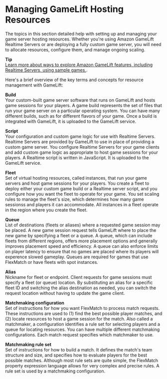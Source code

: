 # Managing GameLift Hosting Resources<a name="resources-intro"></a>

The topics in this section detailed help with setting up and managing your game server hosting resources\. Whether you're using Amazon GameLift Realtime Servers or are deploying a fully custom game server, you will need to allocate resources, configure them, and manage ongoing scaling\.

**Tip**  
[Learn more about ways to explore Amazon GameLift features, including Realtime Servers, using sample games\.](gamelift-explore.md)\.

Here's a brief overview of the key terms and concepts for resource management with GameLift:

**Build**  
Your custom\-built game server software that runs on GameLift and hosts game sessions for your players\. A game build represents the set of files that run your game server on a particular operating system\. You can have many different builds, such as for different flavors of your game\. Once a build is integrated with GameLift, it is uploaded to the GameLift service\. 

**Script**  
Your configuration and custom game logic for use with Realtime Servers\. Realtime Servers are provided by GameLift to use in place of providing a custom game server\. You configure Realtime Servers for your game clients and add custom game logic as appropriate to host game sessions for your players\. A Realtime script is written in JavaScript\. It is uploaded to the GameLift service\.

**Fleet**  
Set of virtual hosting resources, called instances, that run your game servers and host game sessions for your players\. You create a fleet to deploy either your custom game build or a Realtime server script, and you configure how you want the fleet to operate for your game\. You set scaling rules to manage the fleet's size, which determines how many game sessionss and players it can accommodate\. All instances in a fleet operate in the region where you create the fleet\.

**Queue**  
List of destinations \(fleets or aliases\) where a requested game session may be placed\. A new game session request tells GameLift where to place the new game by specifying a fleet or a queue\. A queue, which can include fleets from different regions, offers more placement options and generally improves placement speed and efficiency\. A queue can also enforce limits on player latency to ensure that no games are placed where its players will experence slowed gameplay\. Queues are required for games that use FlexMatch or have fleets with spot instances\. 

**Alias**  
Nickname for fleet or endpoint\. Client requests for game sessions must specify a fleet \(or queue\) location\. By substituting an alias for a specific fleet ID and switching the alias destination as needed, you can switch the request location without having to update the game client\. 

**Matchmaking configuration**  
Set of instructions for how you want FlexMatch to process match requests\. These instructions are used to \(1\) find the best possible player matches, and \(2\) locate resources to host a game session for the match\. Also called a matchmaker, a configuration identifies a rule set for selecting players and a queue for locating resources\. You can have multiple different matchmaking configurations\. Each match request specifies which matchmaker to use\. 

**Matchmaking rule set**  
Set of instructions for how to build a match\. It defines the match's team structure and size, and specifies how to evaluate players for the best possible matches\. Although most rule sets are quite simple, the FlexMatch property expression language allows for very complex and precise rules\. A rule set is used by a matchmaking configuration\.